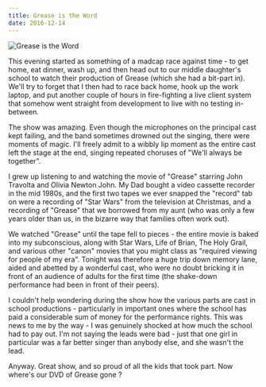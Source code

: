 ```yaml
---
title: Grease is the Word
date: 2016-12-14
---
```


![Grease is the Word](https://source.unsplash.com/X6cChncECA8/1600x900)

This evening started as something of a madcap race against time - to get home, eat dinner, wash up, and then head out to our middle daughter's school to watch their production of Grease (which she had a bit-part in). We'll try to forget that I then had to race back home, hook up the work laptop, and put another couple of hours in fire-fighting a live client system that somehow went straight from development to live with no testing in-between.

The show was amazing. Even though the microphones on the principal cast kept failing, and the band sometimes drowned out the singing, there were moments of magic. I'll freely admit to a wibbly lip moment as the entire cast left the stage at the end, singing repeated choruses of "We'll always be together".

I grew up listening to and watching the movie of "Grease" starring John Travolta and Olivia Newton John. My Dad bought a video cassette recorder in the mid 1980s, and the first two tapes we ever snapped the "record" tab on were a recording of "Star Wars" from the television at Christmas, and a recording of "Grease" that we borrowed from my aunt (who was only a few years older than us, in the bizarre way that families often work out).

We watched "Grease" until the tape fell to pieces - the entire movie is baked into my subconscious, along with Star Wars, Life of Brian, The Holy Grail, and various other "canon" movies that you might class as "required viewing for people of my era". Tonight was therefore a huge trip down memory lane, aided and abetted by a wonderful cast, who were no doubt bricking it in front of an audience of adults for the first time (the shake-down performance had been in front of their peers).

I couldn't help wondering during the show how the various parts are cast in school productions - particularly in important ones where the school has paid a considerable sum of money for the performance rights. This was news to me by the way - I was genuinely shocked at how much the school had to pay out. I'm not saying the leads were bad - just that one girl in particular was a far better singer than anybody else, and she wasn't the lead.

Anyway. Great show, and so proud of all the kids that took part. Now where's our DVD of Grease gone ?